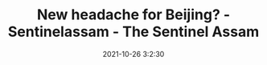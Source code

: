 ---
"title": "New headache for Beijing? - Sentinelassam - The Sentinel Assam"
"date": "2021-10-26 3:2:30"
"feed_name": "GOOGLENEWSMINING"
"feed_website": "https://news.google.com/search?q=mining%2Bincident&hl=en-US&gl=US&ceid=US:en"
"feed_rss": "https://news.google.com/rss/search?q=mining%2Bincident&hl=en-US&gl=US&ceid=US:en"
"link": "https://www.sentinelassam.com/international/new-headache-for-beijing-560486"
"source": "{'href': 'https://www.sentinelassam.com', 'title': 'The Sentinel Assam'}"
"file": "_posts/2021-1-1-f3aaaca403a73c7503b3fcc68fa0550bda0ef8ac.md"
"accident": "0"
"drilling": "0"
"dead": "0"
"injured": "0"
"arrested": "0"
"place": "unknown place"
"where": "unknown site"
"causes": "unknown"
"place_uri": "unknown place"
---